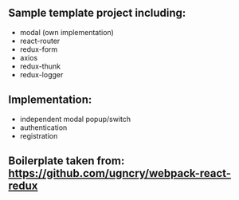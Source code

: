 ## Sample template project including:
* modal (own implementation)
* react-router
* redux-form
* axios
* redux-thunk
* redux-logger

## Implementation:
* independent modal popup/switch
* authentication
* registration

## Boilerplate taken from: https://github.com/ugncry/webpack-react-redux